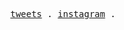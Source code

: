 <p align="center">
  <samp>
    <a href="https://twitter.com/samuelllbelo">tweets</a> .
    <a href="https://instagram.com/samuellbelo">instagram</a> .
  </samp>
</p>
